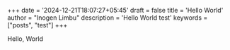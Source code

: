 +++
date = '2024-12-21T18:07:27+05:45'
draft = false
title = 'Hello World'
author = "Inogen Limbu"
description = 'Hello World test'
keywords = ["posts", "test"]
+++

Hello, World
